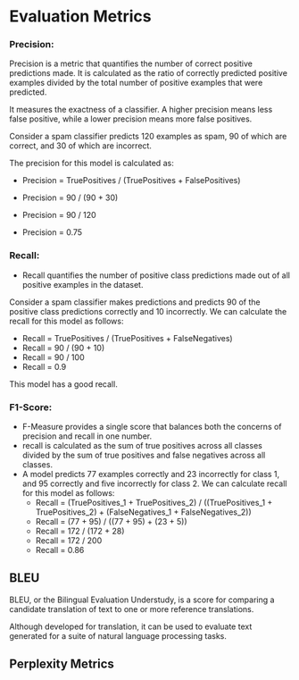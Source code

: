 # **Evaluation Metrics**

### Precision:

Precision is a metric that quantifies the number of correct positive predictions made. It is calculated as the ratio of correctly predicted positive examples divided by the total number of positive examples that were predicted.

It measures the exactness of a classifier. A higher precision means less false positive, while a lower precision means more false positives.

Consider a spam classifier predicts 120 examples as spam, 90 of which are correct, and 30 of which are incorrect.

The precision for this model is calculated as:

- Precision = TruePositives / (TruePositives + FalsePositives)

- Precision = 90 / (90 + 30)

- Precision = 90 / 120

- Precision = 0.75

  



### Recall:

- Recall quantifies the number of positive class predictions made out of all positive examples in the dataset.

Consider a spam classifier makes predictions and predicts 90 of the positive class predictions correctly and 10 incorrectly. We can calculate the recall for this model as follows:

- Recall = TruePositives / (TruePositives + FalseNegatives)
- Recall = 90 / (90 + 10)
- Recall = 90 / 100
- Recall = 0.9

This model has a good recall.



### F1-Score:

- F-Measure provides a single score that balances both the concerns of precision and recall in one number.
- recall is calculated as the sum of true positives across all classes divided by the sum of true positives and false negatives across all classes. 
- A model predicts 77 examples correctly and 23 incorrectly for class 1, and 95 correctly and five incorrectly for class 2. We can calculate recall for this model as follows:
  - Recall = (TruePositives_1 + TruePositives_2) / ((TruePositives_1 + TruePositives_2) + (FalseNegatives_1 + FalseNegatives_2))
  - Recall = (77 + 95) / ((77 + 95) + (23 + 5))
  - Recall = 172 / (172 + 28)
  - Recall = 172 / 200
  - Recall = 0.86

## BLEU

BLEU, or the Bilingual Evaluation Understudy, is a score for comparing a candidate translation of text to one or more reference translations.

Although developed for translation, it can be used to evaluate text generated for a suite of natural language processing tasks.

## Perplexity Metrics








